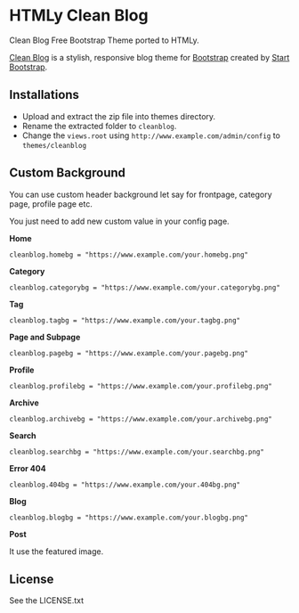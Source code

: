 # HTMLy Clean Blog

Clean Blog Free Bootstrap Theme ported to HTMLy.

[Clean Blog](http://startbootstrap.com/template-overviews/clean-blog/) is a stylish, responsive blog theme for [Bootstrap](http://getbootstrap.com/) created by [Start Bootstrap](http://startbootstrap.com/).

## Installations 
 -  Upload and extract the zip file into themes directory.
 -  Rename the extracted folder to `cleanblog`.
 -  Change the `views.root` using `http://www.example.com/admin/config` to `themes/cleanblog`
 
## Custom Background

You can use custom header background let say for frontpage, category page, profile page etc. 

You just need to add new custom value in your config page. 

**Home**
```
cleanblog.homebg = "https://www.example.com/your.homebg.png"
```

**Category**
```
cleanblog.categorybg = "https://www.example.com/your.categorybg.png"
```

**Tag**
```
cleanblog.tagbg = "https://www.example.com/your.tagbg.png"
```

**Page and Subpage**
```
cleanblog.pagebg = "https://www.example.com/your.pagebg.png"
```

**Profile**
```
cleanblog.profilebg = "https://www.example.com/your.profilebg.png"
```

**Archive**
```
cleanblog.archivebg = "https://www.example.com/your.archivebg.png"
```

**Search**
```
cleanblog.searchbg = "https://www.example.com/your.searchbg.png"
```

**Error 404**
```
cleanblog.404bg = "https://www.example.com/your.404bg.png"
```

**Blog**
```
cleanblog.blogbg = "https://www.example.com/your.blogbg.png"
```

**Post**

It use the featured image.

## License

See the LICENSE.txt
